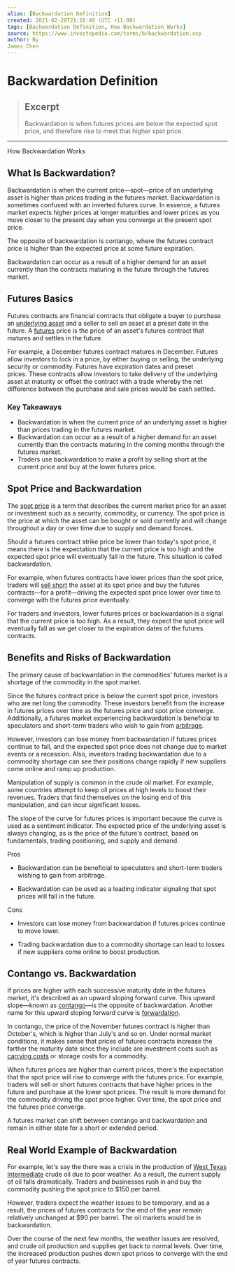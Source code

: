 ```yaml
---
alias: [Backwardation Definition]
created: 2021-02-28T21:18:49 (UTC +11:00)
tags: [Backwardation Definition, How Backwardation Works]
source: https://www.investopedia.com/terms/b/backwardation.asp
author: By
James Chen
---
```


# Backwardation Definition

> ## Excerpt
> Backwardation is when futures prices are below the expected spot price, and therefore rise to meet that higher spot price.

---

How Backwardation Works
## What Is Backwardation?

Backwardation is when the current price—spot—price of an underlying asset is higher than prices trading in the futures market. Backwardation is sometimes confused with an inverted futures curve. In essence, a futures market expects higher prices at longer maturities and lower prices as you move closer to the present day when you converge at the present spot price.

The opposite of backwardation is contango, where the futures contract price is higher than the expected price at some future expiration.

Backwardation can occur as a result of a higher demand for an asset currently than the contracts maturing in the future through the futures market.

## Futures Basics

Futures contracts are financial contracts that obligate a buyer to purchase an [underlying asset](https://www.investopedia.com/terms/u/underlying-asset.asp) and a seller to sell an asset at a preset date in the future. A [futures](https://www.investopedia.com/terms/f/futures.asp) price is the price of an asset's futures contract that matures and settles in the future.

For example, a December futures contract matures in December. Futures allow investors to lock in a price, by either buying or selling, the underlying security or commodity. Futures have expiration dates and preset prices. These contracts allow investors to take delivery of the underlying asset at maturity or offset the contract with a trade whereby the net difference between the purchase and sale prices would be cash settled.

### Key Takeaways

-   Backwardation is when the current price of an underlying asset is higher than prices trading in the futures market.
-   Backwardation can occur as a result of a higher demand for an asset currently than the contracts maturing in the coming months through the futures market.
-   Traders use backwardation to make a profit by selling short at the current price and buy at the lower futures price.

## Spot Price and Backwardation

The [spot price](https://www.investopedia.com/terms/s/spotprice.asp) is a term that describes the current market price for an asset or investment such as a security, commodity, or currency. The spot price is the price at which the asset can be bought or sold currently and will change throughout a day or over time due to supply and demand forces.

Should a futures contract strike price be lower than today's spot price, it means there is the expectation that the current price is too high and the expected spot price will eventually fall in the future. This situation is called backwardation.

For example, when futures contracts have lower prices than the spot price, traders will [sell short](https://www.investopedia.com/terms/s/shortselling.asp) the asset at its spot price and buy the futures contracts—for a profit—driving the expected spot price lower over time to converge with the futures price eventually.

For traders and investors, lower futures prices or backwardation is a signal that the current price is too high. As a result, they expect the spot price will eventually fall as we get closer to the expiration dates of the futures contracts.

## Benefits and Risks of Backwardation

The primary cause of backwardation in the commodities' futures market is a shortage of the commodity in the spot market.

Since the futures contract price is below the current spot price, investors who are net long the commodity. These investors benefit from the increase in futures prices over time as the futures price and spot price converge. Additionally, a futures market experiencing backwardation is beneficial to speculators and short-term traders who wish to gain from [arbitrage](https://www.investopedia.com/terms/a/arbitrage.asp).

However, investors can lose money from backwardation if futures prices continue to fall, and the expected spot price does not change due to market events or a recession. Also, investors trading backwardation due to a commodity shortage can see their positions change rapidly if new suppliers come online and ramp up production.

Manipulation of supply is common in the crude oil market. For example, some countries attempt to keep oil prices at high levels to boost their revenues. Traders that find themselves on the losing end of this manipulation, and can incur significant losses.

The slope of the curve for futures prices is important because the curve is used as a sentiment indicator. The expected price of the underlying asset is always changing, as is the price of the future's contract, based on fundamentals, trading positioning, and supply and demand.

Pros

-   Backwardation can be beneficial to speculators and short-term traders wishing to gain from arbitrage.
    
-   Backwardation can be used as a leading indicator signaling that spot prices will fall in the future.
    

Cons

-   Investors can lose money from backwardation if futures prices continue to move lower.
    
-   Trading backwardation due to a commodity shortage can lead to losses if new suppliers come online to boost production.
    

## Contango vs. Backwardation

If prices are higher with each successive maturity date in the futures market, it's described as an upward sloping forward curve. This upward slope—known as [contango](https://www.investopedia.com/terms/c/contango.asp)—is the opposite of backwardation. Another name for this upward sloping forward curve is [forwardation](https://www.investopedia.com/terms/f/forwardation.asp).

In contango, the price of the November futures contract is higher than October's, which is higher than July's and so on. Under normal market conditions, it makes sense that prices of futures contracts increase the farther the maturity date since they include are investment costs such as [carrying costs](https://www.investopedia.com/terms/c/costofcarry.asp) or storage costs for a commodity.

When futures prices are higher than current prices, there's the expectation that the spot price will rise to converge with the futures price. For example, traders will sell or short futures contracts that have higher prices in the future and purchase at the lower spot prices. The result is more demand for the commodity driving the spot price higher. Over time, the spot price and the futures price converge.

A futures market can shift between contango and backwardation and remain in either state for a short or extended period.

## Real World Example of Backwardation

For example, let's say the there was a crisis in the production of [West Texas Intermediate](https://www.investopedia.com/terms/w/wti.asp) crude oil due to poor weather. As a result, the current supply of oil falls dramatically. Traders and businesses rush in and buy the commodity pushing the spot price to $150 per barrel.

However, traders expect the weather issues to be temporary, and as a result, the prices of futures contracts for the end of the year remain relatively unchanged at $90 per barrel. The oil markets would be in backwardation.

Over the course of the next few months, the weather issues are resolved, and crude oil production and supplies get back to normal levels. Over time, the increased production pushes down spot prices to converge with the end of year futures contracts.
